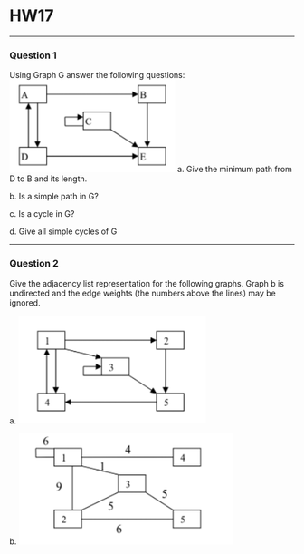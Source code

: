 # HW17
---
### Question 1
Using Graph G answer the following questions:
![](/assets/images/Graph_G.png)
a. Give the minimum path from D to B and its length. 

b. Is a simple path in G? 

c. Is a cycle in G? 

d. Give all simple cycles of G

---
### Question 2

Give the adjacency list representation for the following graphs. Graph b is undirected and the edge weights (the numbers above the lines) may be ignored.

a.
![](/assets/images/HW17_Q2a.png)

b.
![](/assets/images/HW17_Q2b.png)
